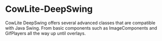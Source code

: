 # CowLite-DeepSwing
CowLite DeepSwing offers several advanced classes that are compatible with Java Swing. From basic components such as ImageComponents and GifPlayers all the way up until overlays.
